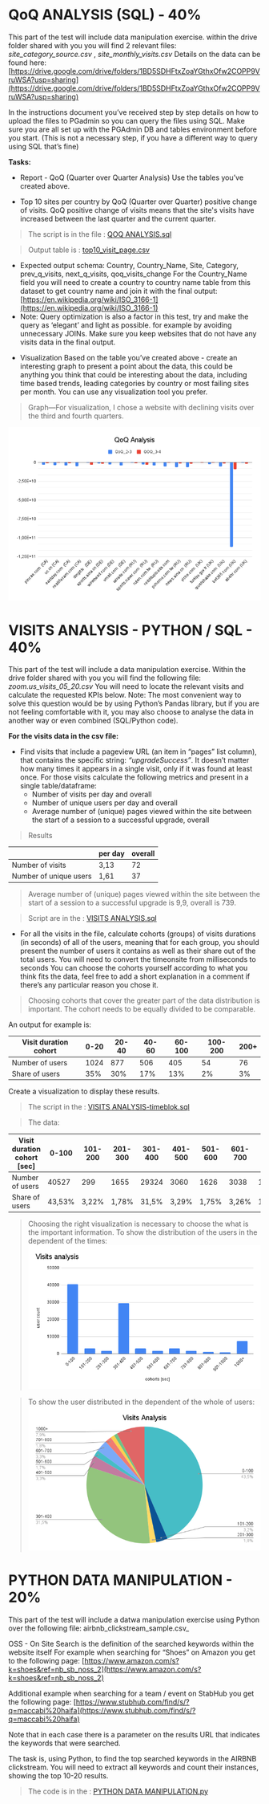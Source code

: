 # QoQ ANALYSIS (SQL) - 40%
This part of the test will include data manipulation exercise.
within the drive folder shared with you you will find 2 relevant files:
_site_category_source.csv_ , 
_site_monthly_visits.csv_
Details on the data can be found here:
[https://drive.google.com/drive/folders/1BD5SDHFtxZoaYGthxOfw2COPP9VruWSA?usp=sharing](https://drive.google.com/drive/folders/1BD5SDHFtxZoaYGthxOfw2COPP9VruWSA?usp=sharing)

In the instructions document you’ve received step by step details on how to upload the files
to PGadmin so you can query the files using SQL. Make sure you are all set up with the
PGAdmin DB and tables environment before you start. (This is not a necessary step, if you
have a different way to query using SQL that’s fine)

**Tasks:**

* Report - QoQ (Quarter over Quarter Analysis)
Use the tables you’ve created above.
- Top 10 sites per country by QoQ (Quarter over Quarter) positive change of visits.
QoQ positive change of visits means that the site's visits have increased between the last quarter and the current
quarter.
> The script is in the file : [QOQ ANALYSIS.sql](https://github.com/HanaHrubesova/Homework/blob/main/QoQ%20Analysis.png)

> Output table is : [top10_visit_page.csv](https://github.com/HanaHrubesova/Homework/blob/main/to10_visit_page.csv)

- Expected output schema:
Country, Country_Name, Site, Category, prev_q_visits, next_q_visits, qoq_visits_change
For the Country_Name field you will need to create a country to country name table from this dataset to get country name
and join it with the final output: [https://en.wikipedia.org/wiki/ISO_3166-1](https://en.wikipedia.org/wiki/ISO_3166-1)
- Note:
Query optimization is also a factor in this test, try and make the query as ‘elegant’ and light as possible. for example
by avoiding unnecessary JOINs. Make sure you keep websites that do not have any visits data in the final output.

* Visualization
Based on the table you’ve created above - create an interesting graph to present a point about the data, this could be
anything you think that could be interesting about the data, including time based trends, leading categories by country
or most failing sites per month.
You can use any visualization tool you prefer.

> Graph—For visualization, I chose a website with declining visits over the third and fourth quarters.

 ![Graph](https://github.com/HanaHrubesova/Homework/blob/main/QoQ%20Analysis.png)


# VISITS ANALYSIS - PYTHON / SQL - 40%
This part of the test will include a data manipulation exercise.
Within the drive folder shared with you you will find the following file: _zoom.us_visits_05_20.csv_
You will need to locate the relevant visits and calculate the requested KPIs below.
Note:
The most convenient way to solve this question would be by using Python’s Pandas library, but if you are not feeling comfortable with it, you may also choose to analyse the data in another way or even combined (SQL/Python code).

**For the visits data in the csv file:**
- Find visits that include a pageview URL (an item in “pages” list column), that contains the specific string: _“upgradeSuccess”_.
  It doesn’t matter how many times it appears in a single visit, only if it was found at least once.
  For those visits calculate the following metrics and present in a single table/dataframe:
  - Number of visits per day and overall
  - Number of unique users per day and overall
  - Average number of (unique) pages viewed within the site between the start of a session to a successful upgrade, overall

 > Results
 
|                  	      | per day | overall | 
|-------------------------|---------|---------|
| Number of visits        | 3,13    |   72    | 
| Number of unique users  | 1,61    |   37    | 

> Average number of (unique) pages viewed within the site between the start of a session to a successful upgrade is 9,9, overall is  739.

> Script are in the : [VISITS ANALYSIS.sql](https://github.com/HanaHrubesova/Homework/blob/main/VISITS%20ANALYSIS.sql)

- For all the visits in the file, calculate cohorts (groups) of visits durations (in seconds) of all of the users, meaning that for each group, you should present the number of users it contains as well as their share out of the total users.
You will need to convert the timeonsite from milliseconds to seconds
You can choose the cohorts yourself according to what you think fits the data, feel free to add a short explanation in a comment if there’s any particular reason you chose it.

> Choosing cohorts that cover the greater part of the data distribution is important. The cohort needs to be equally divided to be   comparable.

  An output for example is:

 | Visit duration cohort	| 0-20 | 20-40 | 40-60 | 60-100	| 100-200 |	200+ |
 |-----------------------|------|-------|-------|--------|---------|------|
 | Number of users       | 1024 | 877   | 506   | 405	| 54	  | 76   |
 | Share of users        | 35%  | 30%   | 17%   | 13%	| 2%	  | 3%   |

Create a visualization to display these results.

> The script in the : [VISITS ANALYSIS-timeblok.sql](https://github.com/HanaHrubesova/Homework/blob/main/VISITS%20ANALYSIS-timeblok.sql)

> The data:

  | Visit duration cohort [sec]	| 0-100  | 101-200 | 201-300 | 301-400| 401-500 | 501-600 | 601-700 | 701-800 |801-900 | 901-1000 | 1000+ |
  |-----------------------------|--------|---------|---------|--------|---------|---------|---------|---------|--------|----------|-------|
  | Number of users             | 40527  | 299     | 1655    | 29324  | 3060	| 1626    | 3038    | 1681    | 1001   | 869      | 7326  |
  | Share of users              | 43,53% | 3,22%   | 1,78%   | 31,5%  | 3,29%   | 1,75%   | 3,26%   | 1,81%   | 1,08%  | 0,93%    | 7.87% |

> Choosing the right visualization is necessary to choose the what is the important information. To show the distribution of the users in the dependent of the times:
 ![Graph](https://github.com/HanaHrubesova/Homework/blob/main/Visits%20analysis_1.png)

> To show the user distributed in the dependent of the whole of users:
 ![Graph](https://github.com/HanaHrubesova/Homework/blob/main/Visits%20Analysis.png)

# PYTHON DATA MANIPULATION - 20% 
This part of the test will include a datwa manipulation exercise using Python over the
following file: airbnb_clickstream_sample.csv_

OSS - On Site Search is the definition of the searched keywords within the website itself
For example when searching for “Shoes” on Amazon you get to the following page:
[https://www.amazon.com/s?k=shoes&ref=nb_sb_noss_2](https://www.amazon.com/s?k=shoes&ref=nb_sb_noss_2)

Additional example when searching for a team / event on StabHub you get the following
page:
[https://www.stubhub.com/find/s/?q=maccabi%20haifa](https://www.stubhub.com/find/s/?q=maccabi%20haifa)

Note that in each case there is a parameter on the results URL that indicates the
keywords that were searched.

The task is, using Python, to find the top searched keywords in the AIRBNB
clickstream. You will need to extract all keywords and count their instances, showing
the top 10-20 results.

> The code is in the : [PYTHON DATA MANIPULATION.py](https://github.com/HanaHrubesova/Homework/blob/main/PYTHON%20DATA%20MANIPULATION.py)
